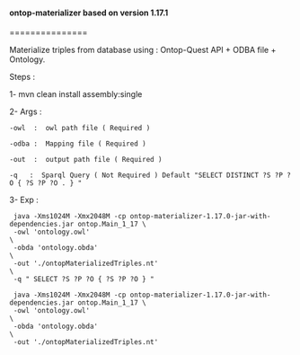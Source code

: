 <h4>ontop-materializer based on version 1.17.1</h4>
===============

Materialize triples from database using : Ontop-Quest API + ODBA file + Ontology.

Steps : 

 1- mvn clean install assembly:single
 
 2- Args :
 
   `-owl  :  owl path file ( Required ) ` 
    
   `-odba :  Mapping file ( Required ) ` 
    
   `-out  :  output path file ( Required ) ` 
    
   `-q   :  Sparql Query ( Not Required ) Default "SELECT DISTINCT ?S ?P ?O { ?S ?P ?O . } " `
    
  3- Exp    :
  
     java -Xms1024M -Xmx2048M -cp ontop-materializer-1.17.0-jar-with-dependencies.jar ontop.Main_1_17 \
     -owl 'ontology.owl'                                                                              \
     -obda 'ontology.obda'                                                                            \
     -out './ontopMaterializedTriples.nt'                                                             \
     -q " SELECT ?S ?P ?O { ?S ?P ?O } "

     java -Xms1024M -Xmx2048M -cp ontop-materializer-1.17.0-jar-with-dependencies.jar ontop.Main_1_17 \
     -owl 'ontology.owl'                                                                              \
     -obda 'ontology.obda'                                                                            \
     -out './ontopMaterializedTriples.nt'
     
     
    
